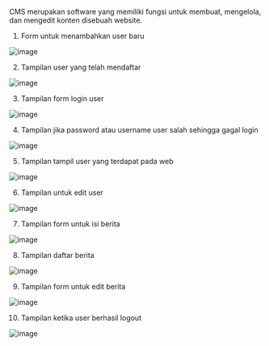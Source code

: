 CMS merupakan software yang memiliki fungsi untuk membuat, mengelola, dan mengedit konten disebuah website.

1. Form untuk menambahkan user baru

![image](https://github.com/NVdty/CMS/assets/133088915/a2f0069e-be2d-4069-91a0-1aecb7d97ba1)


2. Tampilan user yang telah mendaftar

![image](https://github.com/NVdty/CMS/assets/133088915/2b04aad1-b8c4-4d3e-ac7b-af194624ed68)


3. Tampilan form login user

![image](https://github.com/NVdty/CMS/assets/133088915/617461a1-3883-4b3b-8452-7400c4b0f5ae)


4. Tampilan jika password atau username user salah sehingga gagal login

![image](https://github.com/NVdty/CMS/assets/133088915/68ded449-77af-45b8-bc61-e4a633faa1df)


5. Tampilan tampil user yang terdapat pada web

![image](https://github.com/NVdty/CMS/assets/133088915/857cc2c0-050c-40a5-b448-4a1e0c6dc820)


6. Tampilan untuk edit user

![image](https://github.com/NVdty/CMS/assets/133088915/630bcf47-7e35-4848-99a3-1ef3b34d24f5)


7. Tampilan form untuk isi berita

![image](https://github.com/NVdty/CMS/assets/133088915/1f3ffed7-3ecc-402c-96d9-39c2d714e8a0)


8. Tampilan daftar berita

![image](https://github.com/NVdty/CMS/assets/133088915/0aaba0d8-1514-4dbd-b0e1-448ae67f7a53)


9. Tampilan form untuk edit berita

![image](https://github.com/NVdty/CMS/assets/133088915/70b2ff7a-a450-462a-aca6-e05deb59ddd3)


10. Tampilan ketika user berhasil logout

![image](https://github.com/NVdty/CMS/assets/133088915/6c49bcd2-bcce-49b4-a691-70ec9f6ead3f)
